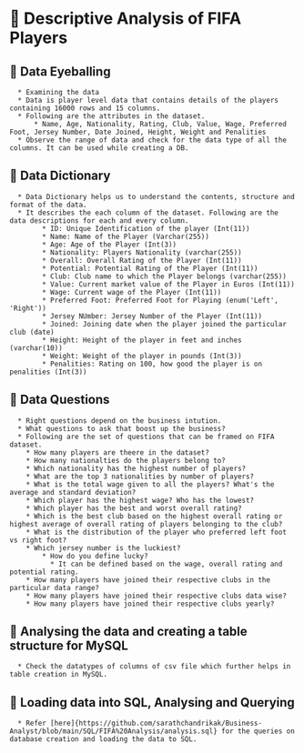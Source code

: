 # 📍 Descriptive Analysis of FIFA Players

## 📍 Data Eyeballing
      * Examining the data
      * Data is player level data that contains details of the players containing 16000 rows and 15 columns.
      * Following are the attributes in the dataset. 
          * Name, Age, Nationality, Rating, Club, Value, Wage, Preferred Foot, Jersey Number, Date Joined, Height, Weight and Penalities
      * Observe the range of data and check for the data type of all the columns. It can be used while creating a DB. 
## 📍 Data Dictionary
      * Data Dictionary helps us to understand the contents, structure and format of the data. 
      * It describes the each column of the dataset. Following are the data descriptions for each and every column.
            * ID: Unique Identification of the player (Int(11))
            * Name: Name of the Player (Varchar(255))
            * Age: Age of the Player (Int(3))
            * Nationality: Players Nationality (varchar(255))
            * Overall: Overall Rating of the Player (Int(11))
            * Potential: Potential Rating of the Player (Int(11))
            * Club: Club name to which the Player belongs (varchar(255))
            * Value: Current market value of the Player in Euros (Int(11))
            * Wage: Current wage of the Player (Int(11))
            * Preferred Foot: Preferred Foot for Playing (enum('Left', 'Right'))
            * Jersey NUmber: Jersey Number of the Player (Int(11))
            * Joined: Joining date when the player joined the particular club (date)
            * Height: Height of the player in feet and inches (varchar(10))
            * Weight: Weight of the player in pounds (Int(3))
            * Penalities: Rating on 100, how good the player is on penalities (Int(3))
## 📍 Data Questions 
      * Right questions depend on the business intution. 
      * What questions to ask that boost up the business?
      * Following are the set of questions that can be framed on FIFA dataset.
        * How many players are theere in the dataset?
        * How many nationalties do the players belong to? 
        * Which nationality has the highest number of players? 
        * What are the top 3 nationalities by number of players?
        * What is the total wage given to all the players? What's the average and standard deviation?
        * Which player has the highest wage? Who has the lowest? 
        * Which player has the best and worst overall rating?
        * Which is the best club based on the highest overall rating or highest average of overall rating of players belonging to the club?
        * What is the distribution of the player who preferred left foot vs right foot?
        * Which jersey number is the luckiest? 
            * How do you define lucky?
              * It can be defined based on the wage, overall rating and potential rating. 
        * How many players have joined their respective clubs in the particular data range?
        * How many players have joined their respective clubs data wise?
        * How many players have joined their respective clubs yearly? 
## 📍 Analysing the data and creating a table structure for MySQL
      * Check the datatypes of columns of csv file which further helps in table creation in MySQL. 
## 📍 Loading data into SQL, Analysing and Querying 
      * Refer [here]{https://github.com/sarathchandrikak/Business-Analyst/blob/main/SQL/FIFA%20Analysis/analysis.sql} for the queries on database creation and loading the data to SQL. 
